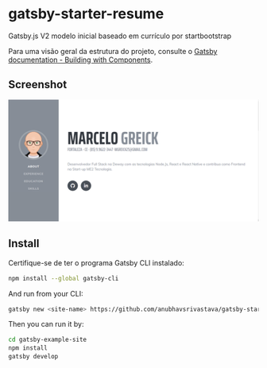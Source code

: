 # gatsby-starter-resume

Gatsby.js V2 modelo inicial baseado em currículo por startbootstrap

Para uma visão geral da estrutura do projeto, consulte o [Gatsby documentation - Building with Components](https://www.gatsbyjs.org/docs/building-with-components/).

## Screenshot

![Screenshot](./src/assets/img/demo.png)

## Install

Certifique-se de ter o programa Gatsby CLI instalado:

```sh
npm install --global gatsby-cli
```

And run from your CLI:

```sh
gatsby new <site-name> https://github.com/anubhavsrivastava/gatsby-starter-resume
```

Then you can run it by:

```sh
cd gatsby-example-site
npm install
gatsby develop
```

